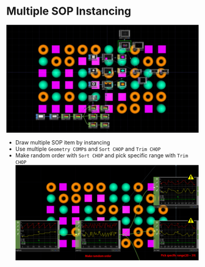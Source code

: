 # Multiple SOP Instancing
![](./art/art.jpg)

- Draw multiple SOP item by instancing
- Use multiple `Geometry COMP`s and `Sort CHOP` and `Trim CHOP`
- Make random order with `Sort CHOP` and pick specific range with `Trim CHOP`
    ![](./art/art2.jpg)